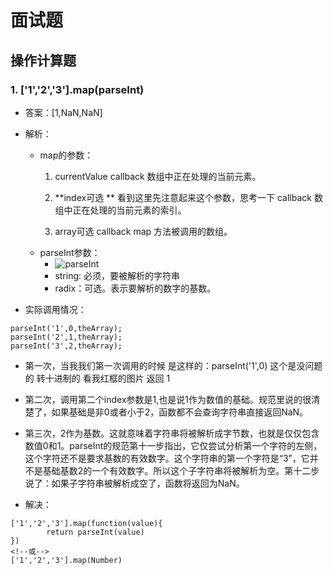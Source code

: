# 面试题

## 操作计算题

### 1. ['1','2','3'].map(parseInt)

- 答案：[1,NaN,NaN]

- 解析：
    - map的参数：
        1. currentValue
        callback 数组中正在处理的当前元素。
        
        2. **index可选 ** 看到这里先注意起来这个参数，思考一下
        callback 数组中正在处理的当前元素的索引。
        
        3. array可选
        callback  map 方法被调用的数组。
    - parseInt参数：
        - ![parseInt](https://user-gold-cdn.xitu.io/2019/2/22/1691435685020630?imageView2/0/w/1280/h/960/format/webp/ignore-error/1)
        - string: 必须，要被解析的字符串
        - radix：可选。表示要解析的数字的基数。

- 实际调用情况：

```
parseInt('1',0,theArray);
parseInt('2',1,theArray);
parseInt('3',2,theArray);
```
- 第一次，当我我们第一次调用的时候 是这样的：parseInt('1',0) 这个是没问题的 转十进制的 看我红框的图片
返回 1

- 第二次，调用第二个index参数是1,也是说1作为数值的基础。规范里说的很清楚了，如果基础是非0或者小于2，函数都不会查询字符串直接返回NaN。

- 第三次，2作为基数。这就意味着字符串将被解析成字节数，也就是仅仅包含数值0和1。parseInt的规范第十一步指出，它仅尝试分析第一个字符的左侧，这个字符还不是要求基数的有效数字。这个字符串的第一个字符是“3”，它并不是基础基数2的一个有效数字。所以这个子字符串将被解析为空。第十二步说了：如果子字符串被解析成空了，函数将返回为NaN。

- 解决：

```
['1','2','3'].map(function(value){
        return parseInt(value)
})
<!--或-->
['1','2','3'].map(Number)
```
